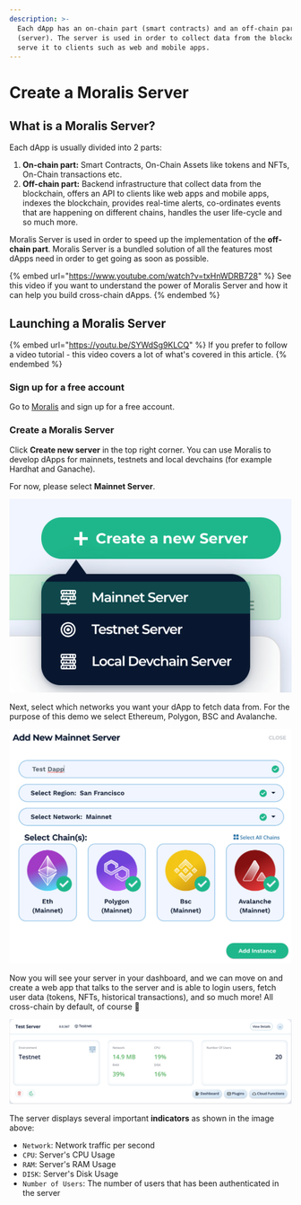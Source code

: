 ```yaml
---
description: >-
  Each dApp has an on-chain part (smart contracts) and an off-chain part
  (server). The server is used in order to collect data from the blockchain and
  serve it to clients such as web and mobile apps.
---
```


# Create a Moralis Server

## What is a Moralis Server?

Each dApp is usually divided into 2 parts:

1. **On-chain part:** Smart Contracts, On-Chain Assets like tokens and NFTs, On-Chain transactions etc.
2. **Off-chain part:** Backend infrastructure that collect data from the blockchain, offers an API to clients like web apps and mobile apps, indexes the blockchain, provides real-time alerts, co-ordinates events that are happening on different chains, handles the user life-cycle and so much more.

Moralis Server is used in order to speed up the implementation of the **off-chain part**. Moralis Server is a bundled solution of all the features most dApps need in order to get going as soon as possible.

{% embed url="https://www.youtube.com/watch?v=txHnWDRB728" %}
See this video if you want to understand the power of Moralis Server and how it can help you build cross-chain dApps.
{% endembed %}

## Launching a Moralis Server

{% embed url="https://youtu.be/SYWdSg9KLCQ" %}
If you prefer to follow a video tutorial - this video covers a lot of what's covered in this article.
{% endembed %}

### Sign up for a free account

Go to [Moralis](https://moralis.io) and sign up for a free account.

### Create a Moralis Server

Click **Create new server** in the top right corner. You can use Moralis to develop dApps for mainnets, testnets and local devchains (for example Hardhat and Ganache).

For now, please select **Mainnet Server**.

![](<../../.gitbook/assets/Screenshot 2021-10-15 at 16.00.55.png>)

Next, select which networks you want your dApp to fetch data from. For the purpose of this demo we select Ethereum, Polygon, BSC and Avalanche.

![](<../../.gitbook/assets/Screenshot 2021-10-15 at 16.07.28.png>)

Now you will see your server in your dashboard, and we can move on and create a web app that talks to the server and is able to login users, fetch user data (tokens, NFTs, historical transactions), and so much more! All cross-chain by default, of course 🤯

![](<../../.gitbook/assets/Screenshot 2022-02-18 at 13.07.35.png>)

The server displays several important **indicators** as shown in the image above:

- `Network`: Network traffic per second
- `CPU`: Server's CPU Usage
- `RAM`: Server's RAM Usage
- `DISK`: Server's Disk Usage
- `Number of Users`: The number of users that has been authenticated in the server
